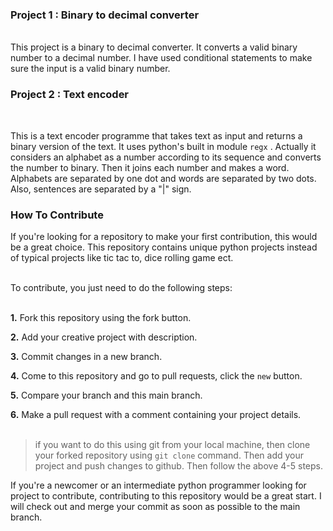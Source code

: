 <h3>Project 1 : Binary to decimal converter</h3> <br>
This project is a binary to decimal converter. It converts a valid binary number to a decimal number. I have used conditional statements to make sure the input is a valid binary number.
<h3>Project 2 : Text encoder</h3><br>

This is a text encoder programme that takes text as input and returns a binary version of the text. It uses python's built in module ``regx`` . Actually it considers an alphabet as a number according to its sequence and converts the number to binary. Then it joins each number and makes a word. Alphabets are separated by one dot and words are separated by two dots. Also, sentences are separated by a "|" sign.

<h3>How To Contribute</h3>

If you're looking for a repository to make your first contribution, this would be a great choice. This repository contains unique python projects instead of typical projects like tic tac to, dice rolling game ect.<br>
<br>

<p>To contribute, you just need to do the following steps:<br>
<br>

<b>1.</b> Fork this repository using the fork button. <br>

<b>2.</b> Add your creative project with description.<br>

<b>3.</b> Commit changes in a new branch.

<b>4.</b> Come to this repository and go to pull requests, click the ``new`` button.

<b>5.</b> Compare your branch and this main branch.

<b>6.</b> Make a pull request with a comment containing your project details. <br><br>

> if you want to do this using git from your local machine, then clone your forked repository using ``git clone`` command. Then add your project and push changes to github. Then follow the above 4-5 steps.

If you're a newcomer or an intermediate python programmer looking for project to contribute, contributing to this repository would be a great start. I will check out and merge your commit as soon as possible to the main branch.

